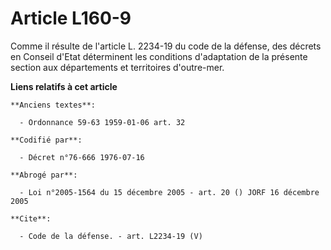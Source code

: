 # Article L160-9

Comme il résulte de l'article L. 2234-19 du code de la défense, des décrets en Conseil d'Etat déterminent les conditions
d'adaptation de la présente section aux départements et territoires d'outre-mer.

**Liens relatifs à cet article**

	**Anciens textes**:

	  - Ordonnance 59-63 1959-01-06 art. 32

	**Codifié par**:

	  - Décret n°76-666 1976-07-16

	**Abrogé par**:

	  - Loi n°2005-1564 du 15 décembre 2005 - art. 20 () JORF 16 décembre 2005

	**Cite**:

	  - Code de la défense. - art. L2234-19 (V)
